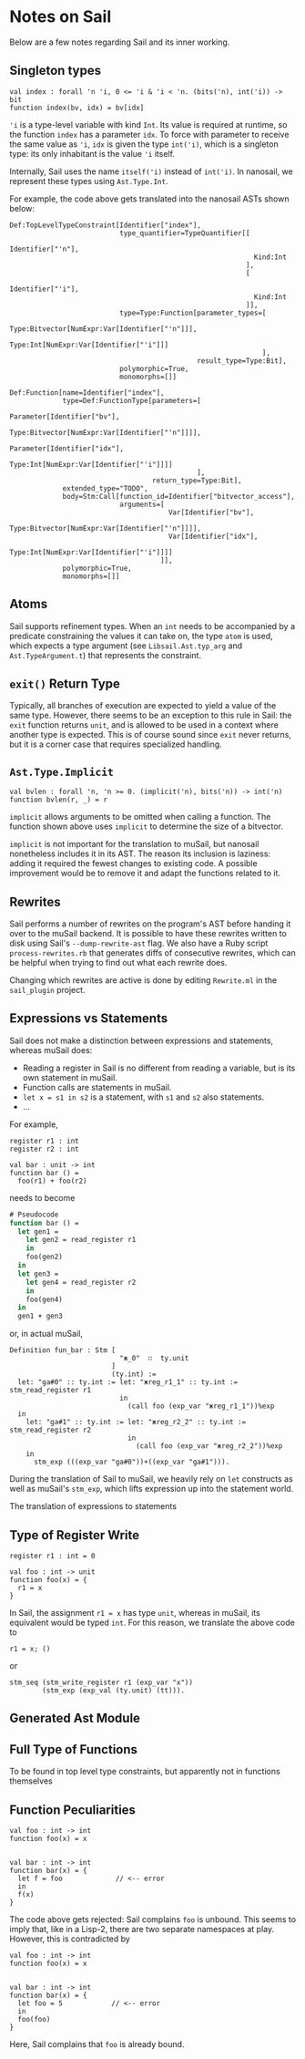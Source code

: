 # Notes on Sail

Below are a few notes regarding Sail and its inner working.

## Singleton types

```sail
val index : forall 'n 'i, 0 <= 'i & 'i < 'n. (bits('n), int('i)) -> bit
function index(bv, idx) = bv[idx]
```
`'i` is a type-level variable with kind `Int`.
Its value is required at runtime, so the function `index` has a parameter `idx`.
To force with parameter to receive the same value as `'i`,
`idx` is given the type `int('i)`, which is a singleton type:
its only inhabitant is the value `'i` itself.

Internally, Sail uses the name `itself('i)` instead of `int('i)`.
In nanosail, we represent these types using `Ast.Type.Int`.

For example, the code above gets translated into the nanosail ASTs shown below:

```text
Def:TopLevelTypeConstraint[Identifier["index"],
                           type_quantifier=TypeQuantifier[[
                                                            Identifier["'n"],
                                                            Kind:Int
                                                          ],
                                                          [
                                                            Identifier["'i"],
                                                            Kind:Int
                                                          ]],
                           type=Type:Function[parameter_types=[
                                                                Type:Bitvector[NumExpr:Var[Identifier["'n"]]],
                                                                Type:Int[NumExpr:Var[Identifier["'i"]]]
                                                              ],
                                              result_type=Type:Bit],
                           polymorphic=True,
                           monomorphs=[]]

Def:Function[name=Identifier["index"],
             type=Def:FunctionType[parameters=[
                                                Parameter[Identifier["bv"],
                                                          Type:Bitvector[NumExpr:Var[Identifier["'n"]]]],
                                                Parameter[Identifier["idx"],
                                                          Type:Int[NumExpr:Var[Identifier["'i"]]]]
                                              ],
                                   return_type=Type:Bit],
             extended_type="TODO",
             body=Stm:Call[function_id=Identifier["bitvector_access"],
                           arguments=[
                                       Var[Identifier["bv"],
                                           Type:Bitvector[NumExpr:Var[Identifier["'n"]]]],
                                       Var[Identifier["idx"],
                                           Type:Int[NumExpr:Var[Identifier["'i"]]]]
                                     ]],
             polymorphic=True,
             monomorphs=[]]
```

## Atoms

Sail supports refinement types.
When an `int` needs to be accompanied by a predicate constraining the values it can take on,
the type `atom` is used, which expects a type argument (see `Libsail.Ast.typ_arg` and `Ast.TypeArgument.t`)
that represents the constraint.

## `exit()` Return Type

Typically, all branches of execution are expected to yield a value of the same type.
However, there seems to be an exception to this rule in Sail:
the `exit` function returns `unit`, and is allowed to be used in a context where another type is expected.
This is of course sound since `exit` never returns, but it is a corner case that requires specialized handling.

## `Ast.Type.Implicit`

```sail
val bvlen : forall 'n, 'n >= 0. (implicit('n), bits('n)) -> int('n)
function bvlen(r, _) = r
```

`implicit` allows arguments to be omitted when calling a function.
The function shown above uses `implicit` to determine the size of a bitvector.

`implicit` is not important for the translation to muSail, but nanosail nonetheless includes it in its AST.
The reason its inclusion is laziness: adding it required the fewest changes to existing code.
A possible improvement would be to remove it and adapt the functions related to it.

## Rewrites

Sail performs a number of rewrites on the program's AST before handing it over to the muSail backend.
It is possible to have these rewrites written to disk using Sail's `--dump-rewrite-ast` flag.
We also have a Ruby script `process-rewrites.rb` that generates diffs of consecutive rewrites,
which can be helpful when trying to find out what each rewrite does.

Changing which rewrites are active is done by editing `Rewrite.ml` in the `sail_plugin` project.

## Expressions vs Statements

Sail does not make a distinction between expressions and statements, whereas muSail does:

* Reading a register in Sail is no different from reading a variable, but is its own statement in muSail.
* Function calls are statements in muSail.
* `let x = s1 in s2` is a statement, with `s1` and `s2` also statements.
* ...

For example,

```sail
register r1 : int
register r2 : int

val bar : unit -> int
function bar () =
  foo(r1) + foo(r2)
```

needs to become

```ocaml
# Pseudocode
function bar () =
  let gen1 = 
    let gen2 = read_register r1
    in
    foo(gen2)
  in
  let gen3 =
    let gen4 = read_register r2
    in
    foo(gen4)
  in
  gen1 + gen3
```

or, in actual muSail,

```coq
Definition fun_bar : Stm [
                           "ж_0"  ∷  ty.unit
                         ]
                         (ty.int) :=
  let: "ga#0" :: ty.int := let: "жreg_r1_1" :: ty.int := stm_read_register r1
                           in
                             (call foo (exp_var "жreg_r1_1"))%exp
  in
    let: "ga#1" :: ty.int := let: "жreg_r2_2" :: ty.int := stm_read_register r2
                             in
                               (call foo (exp_var "жreg_r2_2"))%exp
    in
      stm_exp (((exp_var "ga#0"))+((exp_var "ga#1"))).
```

During the translation of Sail to muSail, we heavily rely
on `let` constructs as well as muSail's `stm_exp`,
which lifts expression up into the statement world.

The translation of expressions to statements 

## Type of Register Write

```sail
register r1 : int = 0

val foo : int -> unit
function foo(x) = {
  r1 = x
}
```

In Sail, the assignment `r1 = x` has type `unit`, whereas
in muSail, its equivalent would be typed `int`.
For this reason, we translate the above code to

```pseudo
r1 = x; ()
```

or

```coq
stm_seq (stm_write_register r1 (exp_var "x"))
        (stm_exp (exp_val (ty.unit) (tt))).
```

## Generated Ast Module

## Full Type of Functions

To be found in top level type constraints, but apparently not in functions themselves

## Function Peculiarities

```sail
val foo : int -> int
function foo(x) = x


val bar : int -> int
function bar(x) = {
  let f = foo             // <-- error
  in
  f(x)
}
```

The code above gets rejected: Sail complains `foo` is unbound.
This seems to imply that, like in a Lisp-2, there are two separate namespaces at play.
However, this is contradicted by

```sail
val foo : int -> int
function foo(x) = x


val bar : int -> int
function bar(x) = {
  let foo = 5            // <-- error
  in
  foo(foo)
}
```

Here, Sail complains that `foo` is already bound.
